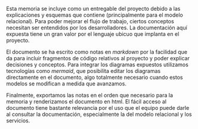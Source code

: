Esta memoria se incluye como un entregable del proyecto debido a las explicaciones y esquemas que contiene (principalmente para el modelo relacional). Para poder mejorar el flujo de trabajo, ciertos conceptos necesitan ser entendidos por los desarrolladores. La documentación aquí expuesta tiene un gran valor por el lenguaje ubicuo que implanta en el proyecto. 

El documento se ha escrito como notas en *markdown* por la facilidad que da para incluir fragmentos de código relativos al proyecto y poder explicar decisiones y conceptos. Para integrar los diagramas expuestos utilizamos tecnologías como *mermaid*, que posibilita editar los diagramas directamente en el documento, algo totalmente necesario cuando estos modelos se modifican a medida que avanzamos.

Finalmente, exportamos las notas en el orden que necesario para la memoria y renderizamos el documento en html. El fácil acceso al documento tiene bastante relevancia por el uso que el equipo puede darle al consultar la documentación, especialmente la del modelo relacional y los servicios.